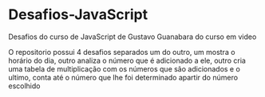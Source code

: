 # Desafios-JavaScript
 Desafios do curso de JavaScript de Gustavo Guanabara do curso em video 

O repositorio possui 4 desafios separados um do outro, um mostra o horário do dia, outro analiza o número que é adicionado a ele, outro cria uma tabela de multiplicação com os números que são adicionados e o ultimo, conta até o número que lhe foi determinado apartir do número escolhido